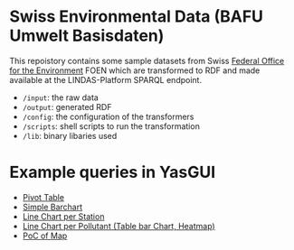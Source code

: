 # Swiss Environmental Data (BAFU Umwelt Basisdaten)

This repoistory contains some sample datasets from Swiss [Federal Office for the Environment](http://www.bafu.admin.ch) FOEN which are transformed to RDF and made available at the LINDAS-Platform SPARQL endpoint.

* `/input`: the raw data
* `/output`: generated RDF
* `/config`: the configuration of the transformers
* `/scripts`: shell scripts to run the transformation
* `/lib`: binary libaries used


# Example queries in YasGUI

* [Pivot Table](http://yasgui.org/short/V1idNPO-e)
* [Simple Barchart](http://yasgui.org/short/4ybE4v_-x)
* [Line Chart per Station](http://yasgui.org/short/4yCJwD_Wg)
* [Line Chart per Pollutant (Table bar Chart, Heatmap)](http://yasgui.org/short/EyRaEw_Zx )
* [PoC of Map](http://yasgui.org/short/EyonYU_Zx)

